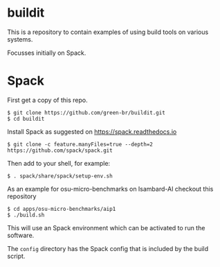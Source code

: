 # buildit

This is a repository to contain examples of using build tools on various systems.

Focusses initially on Spack.

# Spack

First get a copy of this repo.

```
$ git clone https://github.com/green-br/buildit.git
$ cd buildit
```

Install Spack as suggested on https://spack.readthedocs.io 

```
$ git clone -c feature.manyFiles=true --depth=2 https://github.com/spack/spack.git
```

Then add to your shell, for example:

```
$ . spack/share/spack/setup-env.sh
```

As an example for osu-micro-benchmarks on Isambard-AI checkout this repository

```
$ cd apps/osu-micro-benchmarks/aip1
$ ./build.sh
```

This will use an Spack environment which can be activated to run the software.

The `config` directory has the Spack config that is included by the build script.

 

